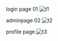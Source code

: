 login page 01
![t1](https://github.com/user-attachments/assets/f03f37f2-6f41-4eb7-aa20-d67a3e4d7394)


adminpage 02 
![t2](https://github.com/user-attachments/assets/9d165ff5-cf94-4cbd-9c5a-d5f44a555984)

profile page
![t3](https://github.com/user-attachments/assets/035aae14-a6d6-4e6d-a54d-b9fcb8054df8)
